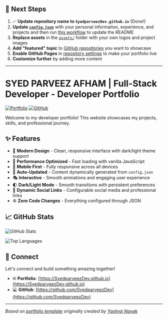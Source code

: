 ## 🚀 Next Steps

1. ✅ **Update repository name to `SyedparveezDev.github.io`** (Done!)
2. **Update [`config.json`](https://github.com/SyedparveezDev/SyedparveezDev.github.io/blob/main/config.json)** with your personal information, experience, and projects and then run [this workflow](https://github.com/SyedparveezDev/SyedparveezDev.github.io/actions/workflows/update-readme.yml) to update the README
3. **Replace assets** in the [`assets/`](https://github.com/SyedparveezDev/SyedparveezDev.github.io/tree/main/assets/) folder with your own logos and project images
4. **Add "featured" topic** to [GitHub repositories](https://github.com/SyedparveezDev?tab=repositories) you want to showcase
5. **Enable GitHub Pages** in [repository settings](https://github.com/SyedparveezDev/SyedparveezDev.github.io/settings/pages) to make your portfolio live
6. **Customize further** by adding more content

---

# SYED PARVEEZ AFHAM | Full-Stack Developer - Developer Portfolio

<div align="left">
  
[![Portfolio](https://img.shields.io/badge/🌐_Visit_Portfolio-Live-brightgreen?style=for-the-badge)](https://SyedparveezDev.github.io)
[![GitHub](https://img.shields.io/badge/GitHub-Profile-181717?style=for-the-badge&logo=github)](https://github.com/SyedparveezDev)

</div>

Welcome to my developer portfolio! This website showcases my projects, skills, and professional journey.

## ✨ Features

- 🎨 **Modern Design** - Clean, responsive interface with dark/light theme support
- 🚀 **Performance Optimized** - Fast loading with vanilla JavaScript
- 📱 **Mobile First** - Fully responsive across all devices
- 🔄 **Auto-Updated** - Content dynamically generated from `config.json`
- 🎭 **Interactive** - Smooth animations and engaging user experience
- 🌓 **Dark/Light Mode** - Smooth transitions with persistent preferences
- 🔗 **Dynamic Social Links** - Configurable social media and professional links
- ⚙️ **Zero Code Changes** - Everything configured through JSON

## 📈 GitHub Stats

<div align="left">

![GitHub Stats](https://github-readme-stats.vercel.app/api?username=SyedparveezDev&theme=dark&hide_border=true&include_all_commits=true&count_private=true)

![Top Languages](https://github-readme-stats.vercel.app/api/top-langs/?username=SyedparveezDev&theme=dark&hide_border=true&include_all_commits=true&count_private=true&layout=compact)

</div>

## 🤝 Connect

Let's connect and build something amazing together!

- 🌐 **Portfolio**: [https://SyedparveezDev.github.io](https://SyedparveezDev.github.io)
- 💻 **GitHub**: [https://github.com/SyedparveezDev](https://github.com/SyedparveezDev)

---

*Based on [portfolio template](https://github.com/yashrajnayak/developer-portfolio) originally created by [Yashraj Nayak](https://github.com/yashrajnayak)*